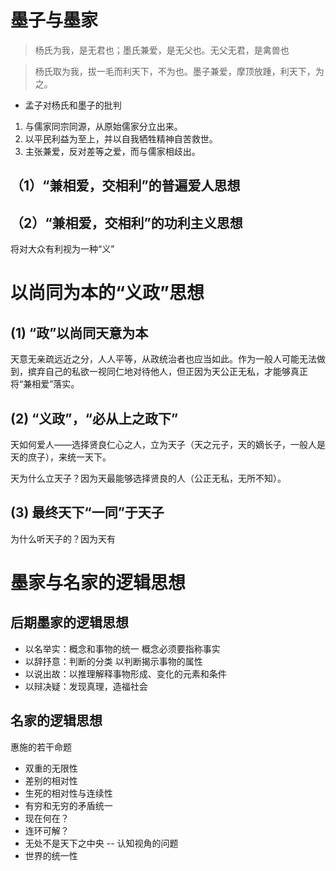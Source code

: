 # 墨子与墨家

> 杨氏为我，是无君也；墨氏兼爱，是无父也。无父无君，是禽兽也

> 杨氏取为我，拔一毛而利天下，不为也。墨子兼爱，摩顶放踵，利天下，为之。

- 孟子对杨氏和墨子的批判

1. 与儒家同宗同源，从原始儒家分立出来。
2. 以平民利益为至上，并以自我牺牲精神自苦救世。
3. 主张兼爱，反对差等之爱，而与儒家相歧出。

## （1）“兼相爱，交相利”的普遍爱人思想

## （2）“兼相爱，交相利”的功利主义思想

将对大众有利视为一种“义”

# 以尚同为本的“义政”思想

## (1) “政”以尚同天意为本

天意无亲疏远近之分，人人平等，从政统治者也应当如此。作为一般人可能无法做到，摈弃自己的私欲一视同仁地对待他人，但正因为天公正无私，才能够真正将“兼相爱”落实。

## (2) “义政”，“必从上之政下”

天如何爱人——选择贤良仁心之人，立为天子（天之元子，天的嫡长子，一般人是天的庶子），来统一天下。

天为什么立天子？因为天最能够选择贤良的人（公正无私，无所不知）。

## (3) 最终天下“一同”于天子

为什么听天子的？因为天有

# 墨家与名家的逻辑思想

## 后期墨家的逻辑思想

- 以名举实：概念和事物的统一 
概念必须要指称事实
- 以辞抒意：判断的分类 以判断揭示事物的属性
- 以说出故：以推理解释事物形成、变化的元素和条件
- 以辩决疑：发现真理，造福社会

## 名家的逻辑思想

惠施的若干命题
- 双重的无限性
- 差别的相对性
- 生死的相对性与连续性
- 有穷和无穷的矛盾统一
- 现在何在？
- 连环可解？
- 无处不是天下之中央 -- 认知视角的问题
- 世界的统一性

